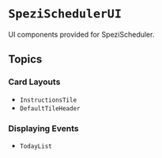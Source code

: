 # ``SpeziSchedulerUI``

<!--

This source file is part of the Stanford Spezi open-source project

SPDX-FileCopyrightText: 2024 Stanford University and the project authors (see CONTRIBUTORS.md)

SPDX-License-Identifier: MIT

-->

UI components provided for SpeziScheduler.


## Topics

### Card Layouts

- ``InstructionsTile``
- ``DefaultTileHeader``

### Displaying Events

- ``TodayList``
